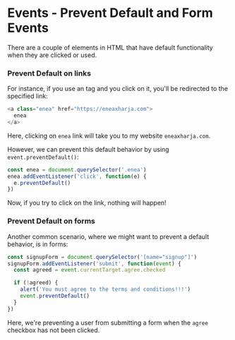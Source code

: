 # Events - Prevent Default and Form Events

There are a couple of elements in HTML that have default functionality when they are clicked or used.

### Prevent Default on links

For instance, if you use an <a> tag and you click on it, you'll be redirected to the specified link:

```js
<a class="enea" href="https://eneaxharja.com">
  enea
</a>
```

Here, clicking on `enea` link will take you to my website `eneaxharja.com`.

However, we can prevent this default behavior by using `event.preventDefault()`:

```js
const enea = document.querySelector('.enea')
enea.addEventListener('click', function(e) {
  e.preventDefault()
})
```

Now, if you try to click on the link, nothing will happen!

### Prevent Default on forms

Another common scenario, where we might want to prevent a default behavior, is in forms:

```js
const signupForm = document.querySelector('[name="signup"]')
signupForm.addEventListener('submit', function(event) {
  const agreed = event.currentTarget.agree.checked

  if (!agreed) {
    alert('You must agree to the terms and conditions!!!')
    event.preventDefault()
  }
})
```

Here, we're preventing a user from submitting a form when the `agree` checkbox has not been clicked.
